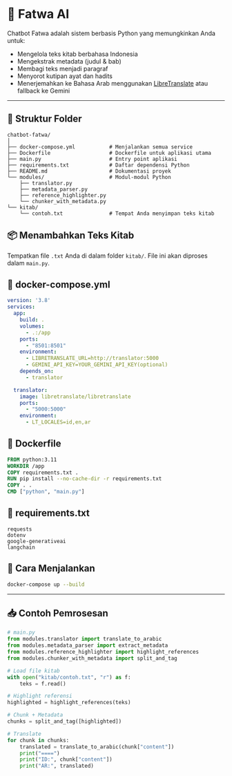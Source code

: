 # 🕌 Fatwa AI

Chatbot Fatwa adalah sistem berbasis Python yang memungkinkan Anda untuk:
- Mengelola teks kitab berbahasa Indonesia
- Mengekstrak metadata (judul & bab)
- Membagi teks menjadi paragraf
- Menyorot kutipan ayat dan hadits
- Menerjemahkan ke Bahasa Arab menggunakan [LibreTranslate](https://github.com/LibreTranslate/LibreTranslate) atau fallback ke Gemini

---

## 📂 Struktur Folder

```
chatbot-fatwa/
│
├── docker-compose.yml           # Menjalankan semua service
├── Dockerfile                   # Dockerfile untuk aplikasi utama
├── main.py                      # Entry point aplikasi
├── requirements.txt             # Daftar dependensi Python
├── README.md                    # Dokumentasi proyek
└── modules/                     # Modul-modul Python
    ├── translator.py
    ├── metadata_parser.py
    ├── reference_highlighter.py
    └── chunker_with_metadata.py
└── kitab/
    └── contoh.txt               # Tempat Anda menyimpan teks kitab
```

## 📦 Menambahkan Teks Kitab
Tempatkan file `.txt` Anda di dalam folder `kitab/`. File ini akan diproses dalam `main.py`.

## 🐳 docker-compose.yml
```yaml
version: '3.8'
services:
  app:
    build: .
    volumes:
      - .:/app
    ports:
      - "8501:8501"
    environment:
      - LIBRETRANSLATE_URL=http://translator:5000
      - GEMINI_API_KEY=YOUR_GEMINI_API_KEY(optional)
    depends_on:
      - translator

  translator:
    image: libretranslate/libretranslate
    ports:
      - "5000:5000"
    environment:
      - LT_LOCALES=id,en,ar
```

## 🐍 Dockerfile
```Dockerfile
FROM python:3.11
WORKDIR /app
COPY requirements.txt .
RUN pip install --no-cache-dir -r requirements.txt
COPY . .
CMD ["python", "main.py"]
```

## 📜 requirements.txt
```
requests
dotenv
google-generativeai
langchain
```

## 🚀 Cara Menjalankan
```bash
docker-compose up --build
```

---

## 📥 Contoh Pemrosesan
```python
# main.py
from modules.translator import translate_to_arabic
from modules.metadata_parser import extract_metadata
from modules.reference_highlighter import highlight_references
from modules.chunker_with_metadata import split_and_tag

# Load file kitab
with open("kitab/contoh.txt", "r") as f:
    teks = f.read()

# Highlight referensi
highlighted = highlight_references(teks)

# Chunk + Metadata
chunks = split_and_tag([highlighted])

# Translate
for chunk in chunks:
    translated = translate_to_arabic(chunk["content"])
    print("====")
    print("ID:", chunk["content"])
    print("AR:", translated)
```